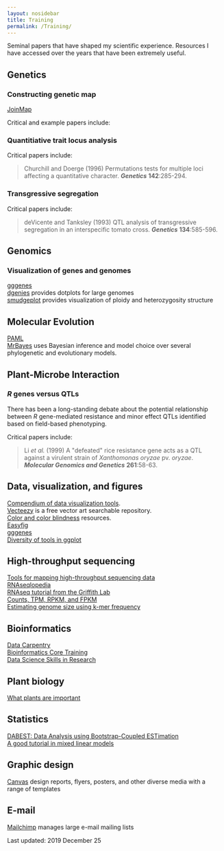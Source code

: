 ```yaml
---
layout: nosidebar
title: Training
permalink: /Training/
---
```


Seminal papers that have shaped my scientific experience.
Resources I have accessed over the years that have been extremely useful.


## Genetics
### Constructing genetic map

[JoinMap](https://www.kyazma.nl/)

Critical and example papers include:
>

### Quantitiative trait locus analysis


Critical papers include:
> Churchill and Doerge (1996) Permutations tests for multiple loci affecting a quantitative character. ***Genetics*** **142**:285-294.

### Transgressive segregation


Critical papers include:
> deVicente and Tanksley (1993) QTL analysis of transgressive segregation in an interspecific tomato cross. ***Genetics*** **134**:585-596.

## Genomics

### Visualization of genes and genomes
[gggenes](https://github.com/wilkox/gggenes)  
[dgenies](https://github.com/genotoul-bioinfo/dgenies) provides dotplots for large genomes  
[smudgeplot](https://github.com/KamilSJaron/smudgeplot) provides visualization of ploidy and heterozygosity structure  

## Molecular Evolution
[PAML](http://evomics.org/learning/phylogenetics/paml/)  
[MrBayes](http://nbisweden.github.io/MrBayes/) uses Bayesian inference and model choice over several phylogenetic and evolutionary models.  

## Plant-Microbe Interaction

### *R* genes versus QTLs
There has been a long-standing debate about the potential relationship between *R* gene-mediated resistance and minor effect QTLs identified based on field-based phenotyping.

Critical papers include:
> Li *et al.* (1999) A "defeated" rice resistance gene acts as a QTL against a virulent strain of *Xanthomonas oryzae* pv. *oryzae*. ***Molecular Genomics and Genetics*** **261**:58-63.

## Data, visualization, and figures
[Compendium of data visualization tools](http://dataviz.tools/).  
[Vecteezy](https://www.vecteezy.com) is a free vector art searchable repository.   
[Color and color blindness](https://github.com/EmilHvitfeldt/r-color-palettes/) resources.  
[Easyfig](https://mjsull.github.io/Easyfig/)  
[gggenes](https://wilkox.org/gggenes/)  
[Diversity of tools in ggplot](https://www.r-graph-gallery.com/index.html)  

## High-throughput sequencing
[Tools for mapping high-throughput sequencing data](https://www.ebi.ac.uk/~nf/hts_mappers/)  
[RNAseqlopedia](https://rnaseq.uoregon.edu/index.html)  
[RNAseq tutorial from the Griffith Lab](https://github.com/griffithlab/rnaseq_tutorial)  
[Counts, TPM, RPKM, and FPKM](https://haroldpimentel.wordpress.com/2014/05/08/what-the-fpkm-a-review-rna-seq-expression-units/)  
[Estimating genome size using k-mer frequency](https://bioinformatics.uconn.edu/genome-size-estimation-tutorial/)  

## Bioinformatics
[Data Carpentry](https://datacarpentry.org/)  
[Bioinformatics Core Training](https://github.com/bioinformatics-core-shared-training)  
[Data Science Skills in Research](https://github.com/jduckles/dsskills)  

## Plant biology
[What plants are important](https://sburgess895713696.wordpress.com/2019/01/19/what-is-plant-biology/)

## Statistics
[DABEST: Data Analysis using Bootstrap-Coupled ESTimation](https://github.com/ACCLAB/DABEST-python)  
[A good tutorial in mixed linear models](https://ourcodingclub.github.io/2017/03/15/mixed-models.html)  

## Graphic design
[Canvas](www.canvas.com) design reports, flyers, posters, and other diverse media with a range of templates  

## E-mail
[Mailchimp](https://mailchimp.com/) manages large e-mail mailing lists  

Last updated: 2019 December 25
